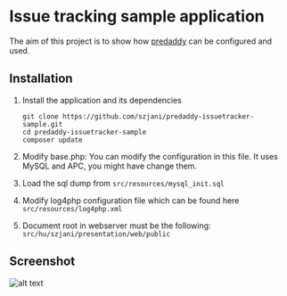 Issue tracking sample application
=================================

The aim of this project is to show how [predaddy](https://github.com/szjani/predaddy) can be configured and used.

Installation
------------

1. Install the application and its dependencies

   ```
   git clone https://github.com/szjani/predaddy-issuetracker-sample.git
   cd predaddy-issuetracker-sample
   composer update
   ```
2. Modify base.php: You can modify the configuration in this file. It uses MySQL and APC, you might have change them.
3. Load the sql dump from `src/resources/mysql_init.sql`
4. Modify log4php configuration file which can be found here `src/resources/log4php.xml`
5. Document root in webserver must be the following: `src/hu/szjani/presentation/web/public`

Screenshot
----------

![alt text](https://raw.github.com/szjani/predaddy-issuetracker-sample/master/issuetracker.png "Screenshot")
